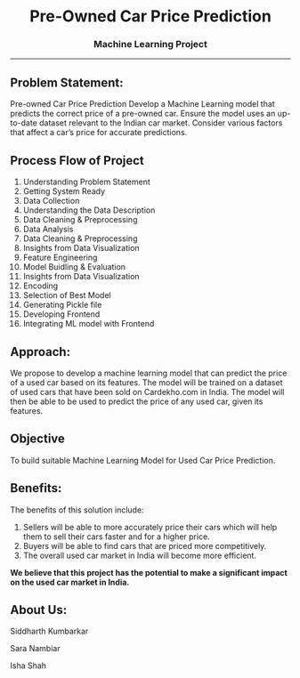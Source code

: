 
<center> 
    
# Pre-Owned Car Price Prediction 
###  Machine Learning Project
---  

</center>

## Problem Statement:
Pre-owned Car Price Prediction
Develop a Machine Learning model that predicts the correct price of a pre-owned car.
Ensure the model uses an up-to-date dataset relevant to the Indian car market.
Consider various factors that affect a car’s price for accurate predictions.

## Process Flow of Project
1. Understanding Problem Statement
2. Getting System Ready
3. Data Collection
4. Understanding the Data Description
5. Data Cleaning & Preprocessing 
6. Data Analysis 
7. Data Cleaning & Preprocessing 
8. Insights from Data Visualization
9. Feature Engineering
10. Model Buidling & Evaluation
11. Insights from Data Visualization
12. Encoding
12. Selection of Best Model 
13. Generating Pickle file
14. Developing Frontend
15. Integrating ML model with Frontend

## Approach:
We propose to develop a machine learning model that can predict the price of a used car based on its features. The model will be trained on a dataset of used cars that have been sold on Cardekho.com in India. The model will then be able to be used to predict the price of any used car, given its features.

## Objective
To build suitable Machine Learning Model for Used Car Price Prediction.

## Benefits:
The benefits of this solution include:
1. Sellers will be able to more accurately price their cars which will help them to sell their cars faster and for a higher price.
2. Buyers will be able to find cars that are priced more competitively.
3. The overall used car market in India will become more efficient.

**We believe that this project has the potential to make a significant impact on the used car market in India.**

## About Us:
Siddharth Kumbarkar

Sara Nambiar

Isha Shah

